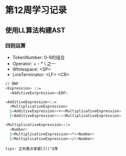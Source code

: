 # 第12周学习记录

## 使用LL算法构建AST

### 四则运算
- TokenNumber: 0-9的组合
- Operator: \+ \- \* \\ 之一
- Whitespace: \<SP>
- LineTerminator: \<LF> \<CR>

```bash
// BNF
<Expression> ::=
  <AdditiveExrpression><EOF>

<AdditiveExpression>::=
  <MultiplicativeExpression>
  |<AdditiveExpression><+><MultiplicativeExpression>
  |<AdditiveExpression><-><MultiplicativeExpression>

<MultiplicativeExpression>::=
  <Number>
  |<MultiplicativeExpression><*><Number>
  |<MultiplicativeExpression></><Number>
```

`tips: 正则重点掌握[]()^$等`